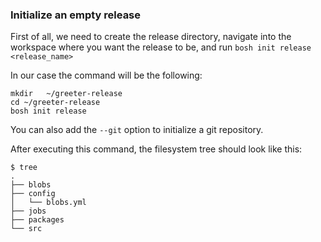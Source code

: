 ### Initialize an empty release

First of all, we need to create the release directory, navigate into the workspace where you want the release to be, and run `bosh init release <release_name>`


In our case the command will be the following:

```exec
mkdir   ~/greeter-release
cd ~/greeter-release
bosh init release
```
You can also add the `--git` option to initialize a git repository.

After executing this command, the filesystem tree should look like this:

```
$ tree
.
├── blobs
├── config
│   └── blobs.yml
├── jobs
├── packages
└── src
```

